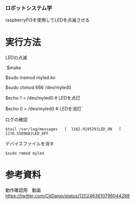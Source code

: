 ### ロボットシステム学
raspberryPi3を使用してLEDを点滅させる

# 実行方法

LEDの点滅

`$make

$sudo insmod myled.ko

$sudo chmod 666 /dev/myled0

$echo 1 > /dev/myled0		# LEDを点灯

$echo 0 > /dev/myled0		# LEDを消灯`

ログの確認

`$tail /var/log/messages  
[  1162.919529]LED_ON  
[  1170.558968]LED_OFF`  

デバイスファイルを消す

`$sudo rmmod myled`  

# 参考資料
動作確認用　動画  
https://twitter.com/CitDaigo/status/1202463610796044288
